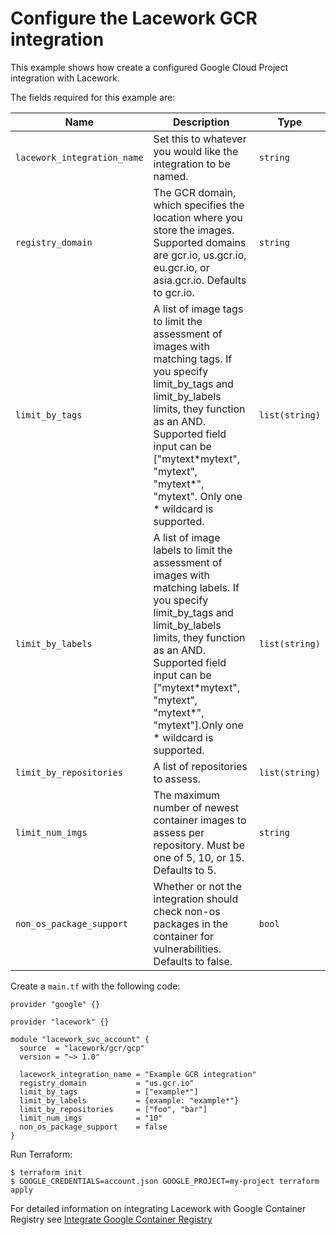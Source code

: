 # Configure the Lacework GCR integration

This example shows how create a configured Google Cloud Project integration with Lacework.

The fields required for this example are:

| Name | Description | Type |
|------|-------------|------|
| `lacework_integration_name` | Set this to whatever you would like the integration to be named. | `string` |
| `registry_domain` | The GCR domain, which specifies the location where you store the images. Supported domains are gcr.io, us.gcr.io, eu.gcr.io, or asia.gcr.io. Defaults to gcr.io. | `string` |
| `limit_by_tags` |A list of image tags to limit the assessment of images with matching tags. If you specify limit_by_tags and limit_by_labels limits, they function as an AND. Supported field input can be ["mytext\*mytext", "mytext", "mytext\*", "mytext". Only one * wildcard is supported.| `list(string)` |
| `limit_by_labels` |A list of image labels to limit the assessment of images with matching labels. If you specify limit_by_tags and limit_by_labels limits, they function as an AND. Supported field input can be ["mytext\*mytext", "mytext", "mytext*", "mytext"].Only one * wildcard is supported.| `list(string)` |
| `limit_by_repositories` |A list of repositories to assess.| `list(string)` |
| `limit_num_imgs` | The maximum number of newest container images to assess per repository. Must be one of 5, 10, or 15. Defaults to 5. | `string` |
| `non_os_package_support` |Whether or not the integration should check non-os packages in the container for vulnerabilities. Defaults to false. | `bool` |


Create a `main.tf` with the following code:

```hcl
provider "google" {}

provider "lacework" {}

module "lacework_svc_account" {
  source  = "lacework/gcr/gcp"
  version = "~> 1.0"
  
  lacework_integration_name = "Example GCR integration"
  registry_domain           = "us.gcr.io"
  limit_by_tags             = ["example*"]
  limit_by_labels           = {example: "example*"}
  limit_by_repositories     = ["foo", "bar"]
  limit_num_imgs            = "10"
  non_os_package_support    = false
}
```

Run Terraform:
```
$ terraform init
$ GOOGLE_CREDENTIALS=account.json GOOGLE_PROJECT=my-project terraform apply
```

For detailed information on integrating Lacework with Google Container Registry see [Integrate Google Container Registry](https://support.lacework.com/hc/en-us/articles/360047770014-Integrate-Google-Container-Registry)
